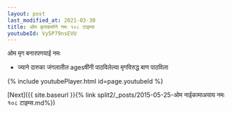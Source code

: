 ```yaml
---
layout: post
last_modified_at: 2021-03-30
title: ओम कृतकर्माने नमः १०८ टाइम्स
youtubeId: Vy5P79nsEVU
---
```

 
 
 ओम मृग बनारपणयाई नमः  
 
 -  ज्याने दारुका जंगलातील agesषींनी पाठविलेल्या मृगविरुद्ध बाण पाठविला 
 
  
 
  
 
 
 
 
 
 


{% include youtubePlayer.html id=page.youtubeId %}
 
[Next]({{ site.baseurl }}{% link  split2/_posts/2015-05-25-ओम नाईकामाअयाय नमः १०८ टाइम्स.md%})
 
